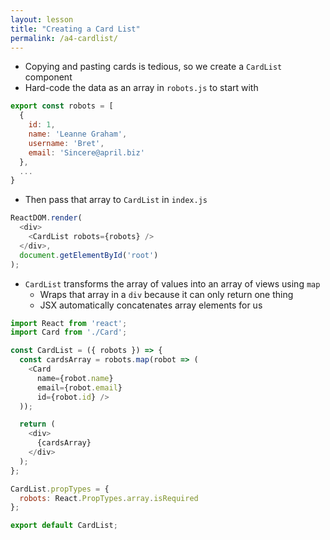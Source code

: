 ```yaml
---
layout: lesson
title: "Creating a Card List"
permalink: /a4-cardlist/
---
```


- Copying and pasting cards is tedious, so we create a `CardList` component
- Hard-code the data as an array in `robots.js` to start with

```js
export const robots = [
  {
    id: 1,
    name: 'Leanne Graham',
    username: 'Bret',
    email: 'Sincere@april.biz'
  },
  ...
}
```


- Then pass that array to `CardList` in `index.js`

```js
ReactDOM.render(
  <div>
    <CardList robots={robots} />
  </div>,
  document.getElementById('root')
);
```

- `CardList` transforms the array of values into an array of views using `map`
  - Wraps that array in a `div` because it can only return one thing
  - JSX automatically concatenates array elements for us

```js
import React from 'react';
import Card from './Card';

const CardList = ({ robots }) => {
  const cardsArray = robots.map(robot => (
    <Card
      name={robot.name}
      email={robot.email}
      id={robot.id} />
  ));

  return (
    <div>
      {cardsArray}
    </div>
  );
};

CardList.propTypes = {
  robots: React.PropTypes.array.isRequired
};

export default CardList;
```
